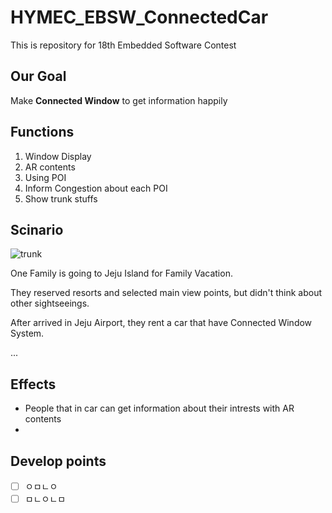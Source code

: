 # HYMEC_EBSW_ConnectedCar

This is repository for 18th Embedded Software Contest

## Our Goal

Make **Connected Window** to get information happily

## Functions

1. Window Display
2. AR contents
3. Using POI
4. Inform Congestion about each POI
5. Show trunk stuffs

## Scinario

![trunk](imges/career_trunk.jpg)

One Family is going to Jeju Island for Family Vacation.

They reserved resorts and selected main view points, but didn't think about other sightseeings.

After arrived in Jeju Airport, they rent a car that have Connected Window System.

...

## Effects

- People that in car can get information about their intrests with AR contents
-

## Develop points

- [ ] ㅇㅁㄴㅇ
- [ ] ㅁㄴㅇㄴㅁ
